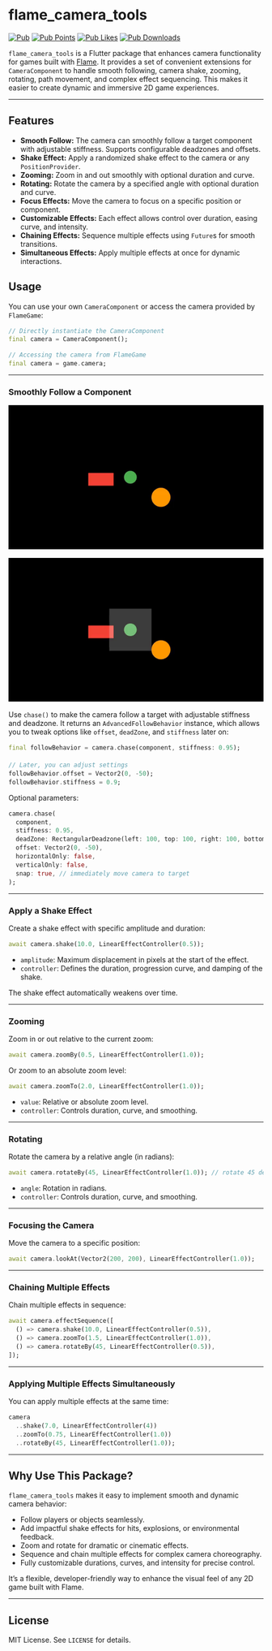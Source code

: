 # flame\_camera\_tools

[![Pub](https://img.shields.io/pub/v/flame_camera_tools.svg?style=popout)](https://pub.dev/packages/flame_camera_tools)
[![Pub Points](https://img.shields.io/pub/points/flame_camera_tools.svg?style=popout)](https://pub.dev/packages/flame_camera_tools/score)
[![Pub Likes](https://img.shields.io/pub/likes/flame_camera_tools.svg?style=popout)](https://pub.dev/packages/flame_camera_tools/score)
[![Pub Downloads](https://img.shields.io/pub/dm/flame_camera_tools.svg?style=popout)](https://pub.dev/packages/flame_camera_tools)

`flame_camera_tools` is a Flutter package that enhances camera functionality for games built with [Flame](https://flame-engine.org/).
It provides a set of convenient extensions for `CameraComponent` to handle smooth following, camera shake, zooming, rotating, path movement, and complex effect sequencing. This makes it easier to create dynamic and immersive 2D game experiences.

---

## Features

* **Smooth Follow:** The camera can smoothly follow a target component with adjustable stiffness. Supports configurable deadzones and offsets.
* **Shake Effect:** Apply a randomized shake effect to the camera or any `PositionProvider`.
* **Zooming:** Zoom in and out smoothly with optional duration and curve.
* **Rotating:** Rotate the camera by a specified angle with optional duration and curve.
* **Focus Effects:** Move the camera to focus on a specific position or component.
* **Customizable Effects:** Each effect allows control over duration, easing curve, and intensity.
* **Chaining Effects:** Sequence multiple effects using `Future`s for smooth transitions.
* **Simultaneous Effects:** Apply multiple effects at once for dynamic interactions.


## Usage

You can use your own `CameraComponent` or access the camera provided by `FlameGame`:

```dart
// Directly instantiate the CameraComponent
final camera = CameraComponent();
```

```dart
// Accessing the camera from FlameGame
final camera = game.camera;
```

---

### Smoothly Follow a Component

![Demo](assets/chase.gif)

![Demo](assets/deadzone.gif)

Use `chase()` to make the camera follow a target with adjustable stiffness and deadzone. It returns an `AdvancedFollowBehavior` instance, which allows you to tweak options like `offset`, `deadZone`, and `stiffness` later on:

```dart
final followBehavior = camera.chase(component, stiffness: 0.95);

// Later, you can adjust settings
followBehavior.offset = Vector2(0, -50);
followBehavior.stiffness = 0.9;
```

Optional parameters:

```dart
camera.chase(
  component,
  stiffness: 0.95,
  deadZone: RectangularDeadzone(left: 100, top: 100, right: 100, bottom: 100),
  offset: Vector2(0, -50),
  horizontalOnly: false,
  verticalOnly: false,
  snap: true, // immediately move camera to target
);
```

---

### Apply a Shake Effect

Create a shake effect with specific amplitude and duration:

```dart
await camera.shake(10.0, LinearEffectController(0.5));
```

* `amplitude`: Maximum displacement in pixels at the start of the effect.
* `controller`: Defines the duration, progression curve, and damping of the shake.

The shake effect automatically weakens over time.

---

### Zooming

Zoom in or out relative to the current zoom:

```dart
await camera.zoomBy(0.5, LinearEffectController(1.0));
```

Or zoom to an absolute zoom level:

```dart
await camera.zoomTo(2.0, LinearEffectController(1.0));
```

* `value`: Relative or absolute zoom level.
* `controller`: Controls duration, curve, and smoothing.

---

### Rotating

Rotate the camera by a relative angle (in radians):

```dart
await camera.rotateBy(45, LinearEffectController(1.0)); // rotate 45 degrees
```

* `angle`: Rotation in radians.
* `controller`: Controls duration, curve, and smoothing.

---

### Focusing the Camera

Move the camera to a specific position:

```dart
await camera.lookAt(Vector2(200, 200), LinearEffectController(1.0));
```

---

### Chaining Multiple Effects

Chain multiple effects in sequence:

```dart
await camera.effectSequence([
  () => camera.shake(10.0, LinearEffectController(0.5)),
  () => camera.zoomTo(1.5, LinearEffectController(1.0)),
  () => camera.rotateBy(45, LinearEffectController(0.5)),
]);
```

---

### Applying Multiple Effects Simultaneously

You can apply multiple effects at the same time:

```dart
camera
  ..shake(7.0, LinearEffectController(4))
  ..zoomTo(0.75, LinearEffectController(1.0))
  ..rotateBy(45, LinearEffectController(1.0));
```

---

## Why Use This Package?

`flame_camera_tools` makes it easy to implement smooth and dynamic camera behavior:

* Follow players or objects seamlessly.
* Add impactful shake effects for hits, explosions, or environmental feedback.
* Zoom and rotate for dramatic or cinematic effects.
* Sequence and chain multiple effects for complex camera choreography.
* Fully customizable durations, curves, and intensity for precise control.

It’s a flexible, developer-friendly way to enhance the visual feel of any 2D game built with Flame.

---

## License

MIT License. See `LICENSE` for details.
